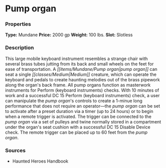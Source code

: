 ﻿---
Title: "Pump organ"
Type: "Mundane"
Price: "2000 gp"
Weight: "100 lbs."
Slot: "Slotless"
Description: |
  "This large mobile keyboard instrument resembles a strange chair with several brass tubes jutting from its back and small wheels on the feet for ease of transportation. A pump organ can seat a single Medium creature, which can operate the keyboard and pedals to create haunting melodies out of the brass pipework along the organ's back frame. All pump organs function as masterwork instruments for Perform (keyboard instruments) checks. With 10 minutes of work and a successful DC 15 Perform (keyboard instruments) check, a user can manipulate the pump organ's controls to create a 1-minue long performance that does not require an operator—the pump organ can be set to activate after a preset duration via a timer (up to 24 hours) or to begin when a remote trigger is activated. The trigger can be connected to the pump organ via a set of pulleys and twine normally stored in a compartment under the organ's seat cushion with a successful DC 15 Disable Device check. The remote trigger can be placed up to 60 feet from the pump organ."
Sources: "['Haunted Heroes Handbook']"
---

# Pump organ

### Properties

**Type:** Mundane **Price:** 2000 gp **Weight:** 100 lbs. **Slot:** Slotless

### Description

This large mobile keyboard instrument resembles a strange chair with several brass tubes jutting from its back and small wheels on the feet for ease of transportation. A _[[items/Mundane/Pump organ|pump organ]]_ can seat a single _[[classes/Medium|Medium]]_ creature, which can operate the keyboard and pedals to create haunting melodies out of the brass pipework along the organ's back frame. All pump organs function as masterwork instruments for Perform (keyboard instruments) checks. With 10 minutes of work and a successful DC 15 Perform (keyboard instruments) check, a user can manipulate the _pump organ_'s controls to create a 1-minue long performance that does not require an operator—the _pump organ_ can be set to activate after a preset duration via a timer (up to 24 hours) or to begin when a remote trigger is activated. The trigger can be connected to the _pump organ_ via a set of pulleys and twine normally stored in a compartment under the organ's seat cushion with a successful DC 15 Disable Device check. The remote trigger can be placed up to 60 feet from the _pump organ_.

### Sources

* Haunted Heroes Handbook
